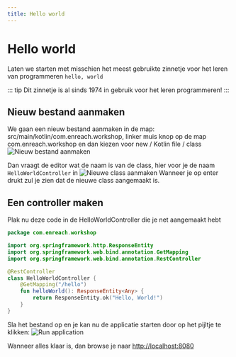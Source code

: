 ```yaml
---
title: Hello world
---
```


# Hello world

Laten we starten met misschien het meest gebruikte zinnetje voor het leren van programmeren
``hello, world``

::: tip
Dit zinnetje is al sinds 1974 in gebruik voor het leren programmeren!
:::

## Nieuw bestand aanmaken
We gaan een nieuw bestand aanmaken in de map: src/main/kotlin/com.enreach.workshop, linker muis knop op de map com.enreach.workshop
en dan kiezen voor new / Kotlin file / class
![Nieuw bestand aanmaken](/new_class.png)

Dan vraagt de editor wat de naam is van de class, hier voor je de naam ```HelloWorldController``` in
![Nieuwe class aanmaken](/new_class_modal.png)
Wanneer je op enter drukt zul je zien dat de nieuwe class aangemaakt is.

## Een controller maken

Plak nu deze code in de HelloWorldController die je net aangemaakt hebt
```kotlin
package com.enreach.workshop

import org.springframework.http.ResponseEntity
import org.springframework.web.bind.annotation.GetMapping
import org.springframework.web.bind.annotation.RestController

@RestController
class HelloWorldController {
    @GetMapping("/hello")
    fun helloWorld(): ResponseEntity<Any> {
        return ResponseEntity.ok("Hello, World!")
    }
}
```

Sla het bestand op en je kan nu de applicatie starten door op het pijltje te klikken: ![Run application](/run_application.png)

Wanneer alles klaar is, dan browse je naar [http://localhost:8080](http://localhost:8080)
